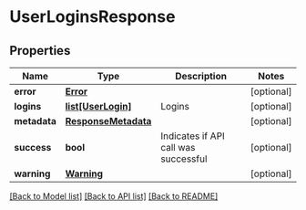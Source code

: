 # UserLoginsResponse

## Properties
Name | Type | Description | Notes
------------ | ------------- | ------------- | -------------
**error** | [**Error**](Error.md) |  | [optional] 
**logins** | [**list[UserLogin]**](UserLogin.md) | Logins | [optional] 
**metadata** | [**ResponseMetadata**](ResponseMetadata.md) |  | [optional] 
**success** | **bool** | Indicates if API call was successful | [optional] 
**warning** | [**Warning**](Warning.md) |  | [optional] 

[[Back to Model list]](../README.md#documentation-for-models) [[Back to API list]](../README.md#documentation-for-api-endpoints) [[Back to README]](../README.md)


